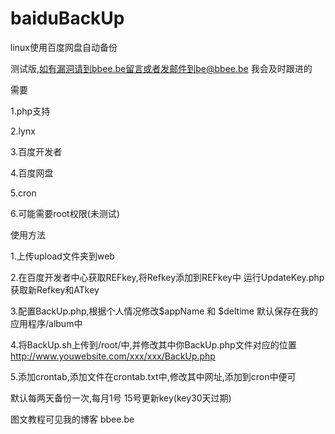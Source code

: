 baiduBackUp
===========

linux使用百度网盘自动备份

测试版,如有漏洞请到bbee.be留言或者发邮件到be@bbee.be
我会及时跟进的

需要

1.php支持

2.lynx

3.百度开发者

4.百度网盘

5.cron

6.可能需要root权限(未测试)



使用方法

1.上传upload文件夹到web

2.在百度开发者中心获取REFkey,将Refkey添加到REFkey中
运行UpdateKey.php获取新Refkey和ATkey

3.配置BackUp.php,根据个人情况修改$appName 和 $deltime
默认保存在我的应用程序/album中

4.将BackUp.sh上传到/root/中,并修改其中你BackUp.php文件对应的位置 
http://www.youwebsite.com/xxx/xxx/BackUp.php

5.添加crontab,添加文件在crontab.txt中,修改其中网址,添加到cron中便可

默认每两天备份一次,每月1号 15号更新key(key30天过期)


图文教程可见我的博客 bbee.be
